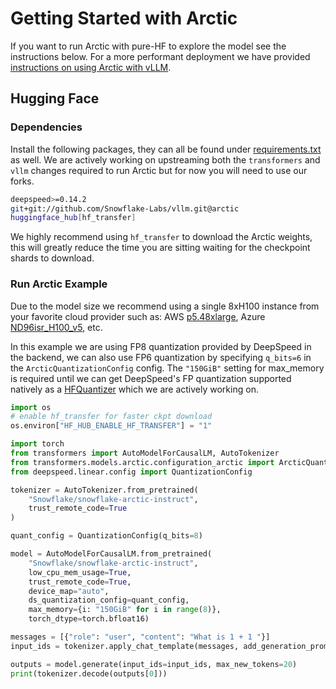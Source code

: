 # Getting Started with Arctic 

If you want to run Arctic with pure-HF to explore the model see the instructions below. For a more performant deployment we have provided [instructions on using Arctic with vLLM](vllm).

## Hugging Face

### Dependencies

Install the following packages, they can all be found under [requirements.txt](requirements.txt) as well. 
We are actively working on upstreaming both the `transformers` and `vllm` changes required to run Arctic but for
now you will need to use our forks.

```bash
deepspeed>=0.14.2
git+git://github.com/Snowflake-Labs/vllm.git@arctic
huggingface_hub[hf_transfer]
```

We highly recommend using `hf_transfer` to download the Arctic weights, this will greatly reduce the time you are 
sitting waiting for the checkpoint shards to download.

### Run Arctic Example

Due to the model size we recommend using a single 8xH100 instance from your
favorite cloud provider such as: AWS [p5.48xlarge](https://aws.amazon.com/ec2/instance-types/p5/), 
Azure [ND96isr_H100_v5](https://learn.microsoft.com/en-us/azure/virtual-machines/nd-h100-v5-series), etc.

In this example we are using FP8 quantization provided by DeepSpeed in the backend, we can also use FP6 
quantization by specifying `q_bits=6` in the `ArcticQuantizationConfig` config. The `"150GiB"` setting 
for max_memory is required until we can get DeepSpeed's FP quantization supported natively as a [HFQuantizer](https://huggingface.co/docs/transformers/main/en/hf_quantizer#build-a-new-hfquantizer-class) which we 
are actively working on.

```python
import os
# enable hf_transfer for faster ckpt download
os.environ["HF_HUB_ENABLE_HF_TRANSFER"] = "1"

import torch
from transformers import AutoModelForCausalLM, AutoTokenizer
from transformers.models.arctic.configuration_arctic import ArcticQuantizationConfig
from deepspeed.linear.config import QuantizationConfig

tokenizer = AutoTokenizer.from_pretrained(
    "Snowflake/snowflake-arctic-instruct",
    trust_remote_code=True
)

quant_config = QuantizationConfig(q_bits=8)

model = AutoModelForCausalLM.from_pretrained(
    "Snowflake/snowflake-arctic-instruct",
    low_cpu_mem_usage=True,
    trust_remote_code=True,
    device_map="auto",
    ds_quantization_config=quant_config,
    max_memory={i: "150GiB" for i in range(8)},
    torch_dtype=torch.bfloat16)

messages = [{"role": "user", "content": "What is 1 + 1 "}]
input_ids = tokenizer.apply_chat_template(messages, add_generation_prompt=True, return_tensors="pt").to("cuda")

outputs = model.generate(input_ids=input_ids, max_new_tokens=20)
print(tokenizer.decode(outputs[0]))
```
